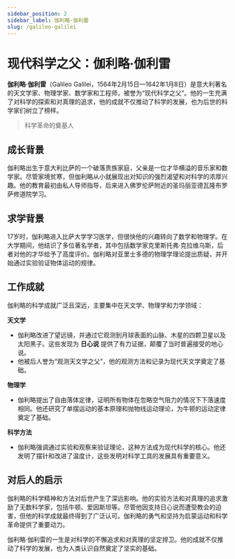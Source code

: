 ```yaml
---
sidebar_position: 2
sidebar_label: 伽利略·伽利雷
slug: /galileo-galilei
---
```


# 现代科学之父：伽利略·伽利雷

**伽利略·伽利雷**（Galileo Galilei，1564年2月15日—1642年1月8日）是意大利著名的天文学家、物理学家、数学家和工程师，被誉为“现代科学之父”。他的一生充满了对科学的探索和对真理的追求，他的成就不仅推动了科学的发展，也为后世的科学家们树立了榜样。

> 科学革命的奠基人

## 成长背景

伽利略出生于意大利比萨的一个破落贵族家庭，父亲是一位才华横溢的音乐家和数学家。尽管家境贫寒，但伽利略从小就展现出对知识的强烈渴望和对科学的浓厚兴趣。他的教育最初由私人导师指导，后来进入佛罗伦萨附近的圣玛丽亚德瓦隆布罗萨修道院学习。

## 求学背景

17岁时，伽利略进入比萨大学学习医学，但很快他的兴趣转向了数学和物理学。在大学期间，他结识了多位著名学者，其中包括数学家克里斯托弗·克拉维乌斯，后者对他的才华给予了高度评价。伽利略对亚里士多德的物理学理论提出质疑，并开始通过实验验证物体运动的规律。

## 工作成就

伽利略的科学成就广泛且深远，主要集中在天文学、物理学和力学领域：

**天文学**

- 伽利略改进了望远镜，并通过它观测到月球表面的山脉、木星的四颗卫星以及太阳黑子。这些发现为 **日心说** 提供了有力证据，颠覆了当时普遍接受的地心说。
- 他被后人誉为“观测天文学之父”，他的观测方法和记录为现代天文学奠定了基础。

**物理学**

- 伽利略提出了自由落体定律，证明所有物体在忽略空气阻力的情况下下落速度相同。他还研究了单摆运动的基本原理和抛物线运动理论，为牛顿的运动定律奠定了基础。

**科学方法**

- 伽利略强调通过实验和观察来验证理论，这种方法成为现代科学的核心。他还发明了摆针和改进了温度计，这些发明对科学工具的发展具有重要意义。

## 对后人的启示

伽利略的科学精神和方法对后世产生了深远影响。他的实验方法和对真理的追求激励了无数科学家，包括牛顿、爱因斯坦等。尽管他因支持日心说而遭受教会的迫害，但他的科学成就最终得到了广泛认可。伽利略的勇气和坚持为启蒙运动和科学革命提供了重要动力。

伽利略·伽利雷的一生是对科学的不懈追求和对真理的坚定捍卫。他的成就不仅推动了科学的发展，也为人类认识自然奠定了坚实的基础。

